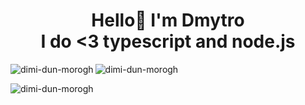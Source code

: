 <h1 align="center">Hello👋 I'm Dmytro<Br> I do <3 typescript and node.js</h1>





<p align="left">
</p>



<p><img align="left" src="https://github-readme-stats.vercel.app/api/top-langs?username=dimi-dun-morogh&show_icons=true&locale=en&layout=compact" alt="dimi-dun-morogh" /></p>





<p><img align="center" src="https://github-readme-streak-stats.herokuapp.com/?user=dimi-dun-morogh&" alt="dimi-dun-morogh" /></p>
<p align="left"> <img src="https://komarev.com/ghpvc/?username=dimi-dun-morogh&label=Profile%20views&color=0e75b6&style=flat" alt="dimi-dun-morogh" /> </p>
